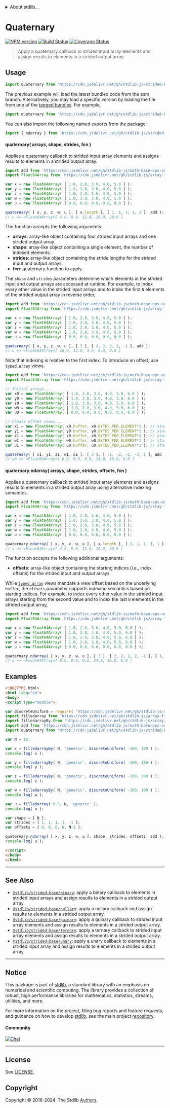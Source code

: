 <!--

@license Apache-2.0

Copyright (c) 2020 The Stdlib Authors.

Licensed under the Apache License, Version 2.0 (the "License");
you may not use this file except in compliance with the License.
You may obtain a copy of the License at

   http://www.apache.org/licenses/LICENSE-2.0

Unless required by applicable law or agreed to in writing, software
distributed under the License is distributed on an "AS IS" BASIS,
WITHOUT WARRANTIES OR CONDITIONS OF ANY KIND, either express or implied.
See the License for the specific language governing permissions and
limitations under the License.

-->


<details>
  <summary>
    About stdlib...
  </summary>
  <p>We believe in a future in which the web is a preferred environment for numerical computation. To help realize this future, we've built stdlib. stdlib is a standard library, with an emphasis on numerical and scientific computation, written in JavaScript (and C) for execution in browsers and in Node.js.</p>
  <p>The library is fully decomposable, being architected in such a way that you can swap out and mix and match APIs and functionality to cater to your exact preferences and use cases.</p>
  <p>When you use stdlib, you can be absolutely certain that you are using the most thorough, rigorous, well-written, studied, documented, tested, measured, and high-quality code out there.</p>
  <p>To join us in bringing numerical computing to the web, get started by checking us out on <a href="https://github.com/stdlib-js/stdlib">GitHub</a>, and please consider <a href="https://opencollective.com/stdlib">financially supporting stdlib</a>. We greatly appreciate your continued support!</p>
</details>

# Quaternary

[![NPM version][npm-image]][npm-url] [![Build Status][test-image]][test-url] [![Coverage Status][coverage-image]][coverage-url] <!-- [![dependencies][dependencies-image]][dependencies-url] -->

> Apply a quaternary callback to strided input array elements and assign results to elements in a strided output array.

<section class="intro">

</section>

<!-- /.intro -->



<section class="usage">

## Usage

```javascript
import quaternary from 'https://cdn.jsdelivr.net/gh/stdlib-js/strided-base-quaternary@esm/index.mjs';
```
The previous example will load the latest bundled code from the esm branch. Alternatively, you may load a specific version by loading the file from one of the [tagged bundles](https://github.com/stdlib-js/strided-base-quaternary/tags). For example,

```javascript
import quaternary from 'https://cdn.jsdelivr.net/gh/stdlib-js/strided-base-quaternary@v0.2.0-esm/index.mjs';
```

You can also import the following named exports from the package:

```javascript
import { ndarray } from 'https://cdn.jsdelivr.net/gh/stdlib-js/strided-base-quaternary@esm/index.mjs';
```

#### quaternary( arrays, shape, strides, fcn )

Applies a quaternary callback to strided input array elements and assigns results to elements in a strided output array.

```javascript
import add from 'https://cdn.jsdelivr.net/gh/stdlib-js/math-base-ops-add4@esm/index.mjs';
import Float64Array from 'https://cdn.jsdelivr.net/gh/stdlib-js/array-float64@esm/index.mjs';

var x = new Float64Array( [ 1.0, 2.0, 3.0, 4.0, 5.0 ] );
var y = new Float64Array( [ 1.0, 2.0, 3.0, 4.0, 5.0 ] );
var z = new Float64Array( [ 1.0, 2.0, 3.0, 4.0, 5.0 ] );
var w = new Float64Array( [ 1.0, 2.0, 3.0, 4.0, 5.0 ] );
var u = new Float64Array( [ 0.0, 0.0, 0.0, 0.0, 0.0 ] );

quaternary( [ x, y, z, w, u ], [ x.length ], [ 1, 1, 1, 1, 1 ], add );
// u => <Float64Array>[ 4.0, 8.0, 12.0, 16.0, 20.0 ]
```

The function accepts the following arguments:

-   **arrays**: array-like object containing four strided input arrays and one strided output array.
-   **shape**: array-like object containing a single element, the number of indexed elements.
-   **strides**: array-like object containing the stride lengths for the strided input and output arrays.
-   **fcn**: quaternary function to apply.

The `shape` and `strides` parameters determine which elements in the strided input and output arrays are accessed at runtime. For example, to index every other value in the strided input arrays and to index the first `N` elements of the strided output array in reverse order,

```javascript
import add from 'https://cdn.jsdelivr.net/gh/stdlib-js/math-base-ops-add4@esm/index.mjs';
import Float64Array from 'https://cdn.jsdelivr.net/gh/stdlib-js/array-float64@esm/index.mjs';

var x = new Float64Array( [ 1.0, 2.0, 3.0, 4.0, 5.0 ] );
var y = new Float64Array( [ 1.0, 2.0, 3.0, 4.0, 5.0 ] );
var z = new Float64Array( [ 1.0, 2.0, 3.0, 4.0, 5.0 ] );
var w = new Float64Array( [ 1.0, 2.0, 3.0, 4.0, 5.0 ] );
var u = new Float64Array( [ 0.0, 0.0, 0.0, 0.0, 0.0 ] );

quaternary( [ x, y, z, w, u ], [ 3 ], [ 2, 2, 2, 2, -1 ], add );
// u => <Float64Array>[ 20.0, 12.0, 4.0, 0.0, 0.0 ]
```

Note that indexing is relative to the first index. To introduce an offset, use [`typed array`][mdn-typed-array] views.

```javascript
import add from 'https://cdn.jsdelivr.net/gh/stdlib-js/math-base-ops-add4@esm/index.mjs';
import Float64Array from 'https://cdn.jsdelivr.net/gh/stdlib-js/array-float64@esm/index.mjs';

// Initial arrays...
var x0 = new Float64Array( [ 1.0, 2.0, 3.0, 4.0, 5.0, 6.0 ] );
var y0 = new Float64Array( [ 1.0, 2.0, 3.0, 4.0, 5.0, 6.0 ] );
var z0 = new Float64Array( [ 1.0, 2.0, 3.0, 4.0, 5.0, 6.0 ] );
var w0 = new Float64Array( [ 1.0, 2.0, 3.0, 4.0, 5.0, 6.0 ] );
var u0 = new Float64Array( [ 0.0, 0.0, 0.0, 0.0, 0.0, 0.0 ] );

// Create offset views...
var x1 = new Float64Array( x0.buffer, x0.BYTES_PER_ELEMENT*1 ); // start at 2nd element
var y1 = new Float64Array( y0.buffer, y0.BYTES_PER_ELEMENT*1 ); // start at 2nd element
var z1 = new Float64Array( z0.buffer, z0.BYTES_PER_ELEMENT*1 ); // start at 2nd element
var w1 = new Float64Array( w0.buffer, w0.BYTES_PER_ELEMENT*1 ); // start at 2nd element
var u1 = new Float64Array( u0.buffer, u0.BYTES_PER_ELEMENT*3 ); // start at 4th element

quaternary( [ x1, y1, z1, w1, u1 ], [ 3 ], [ -2, -2, -2, -2, 1 ], add );
// u0 => <Float64Array>[ 0.0, 0.0, 0.0, 24.0, 16.0, 8.0 ]
```

#### quaternary.ndarray( arrays, shape, strides, offsets, fcn )

Applies a quaternary callback to strided input array elements and assigns results to elements in a strided output array using alternative indexing semantics.

<!-- eslint-disable max-len -->

```javascript
import add from 'https://cdn.jsdelivr.net/gh/stdlib-js/math-base-ops-add4@esm/index.mjs';
import Float64Array from 'https://cdn.jsdelivr.net/gh/stdlib-js/array-float64@esm/index.mjs';

var x = new Float64Array( [ 1.0, 2.0, 3.0, 4.0, 5.0 ] );
var y = new Float64Array( [ 1.0, 2.0, 3.0, 4.0, 5.0 ] );
var z = new Float64Array( [ 1.0, 2.0, 3.0, 4.0, 5.0 ] );
var w = new Float64Array( [ 1.0, 2.0, 3.0, 4.0, 5.0 ] );
var u = new Float64Array( [ 0.0, 0.0, 0.0, 0.0, 0.0 ] );

quaternary.ndarray( [ x, y, z, w, u ], [ x.length ], [ 1, 1, 1, 1, 1 ], [ 0, 0, 0, 0, 0 ], add );
// u => <Float64Array>[ 4.0, 8.0, 12.0, 16.0, 20.0 ]
```

The function accepts the following additional arguments:

-   **offsets**: array-like object containing the starting indices (i.e., index offsets) for the strided input and output arrays.

While [`typed array`][mdn-typed-array] views mandate a view offset based on the underlying `buffer`, the `offsets` parameter supports indexing semantics based on starting indices. For example, to index every other value in the strided input arrays starting from the second value and to index the last `N` elements in the strided output array,

<!-- eslint-disable max-len -->

```javascript
import add from 'https://cdn.jsdelivr.net/gh/stdlib-js/math-base-ops-add4@esm/index.mjs';
import Float64Array from 'https://cdn.jsdelivr.net/gh/stdlib-js/array-float64@esm/index.mjs';

var x = new Float64Array( [ 1.0, 2.0, 3.0, 4.0, 5.0, 6.0 ] );
var y = new Float64Array( [ 1.0, 2.0, 3.0, 4.0, 5.0, 6.0 ] );
var z = new Float64Array( [ 1.0, 2.0, 3.0, 4.0, 5.0, 6.0 ] );
var w = new Float64Array( [ 1.0, 2.0, 3.0, 4.0, 5.0, 6.0 ] );
var u = new Float64Array( [ 0.0, 0.0, 0.0, 0.0, 0.0, 0.0 ] );

quaternary.ndarray( [ x, y, z, w, u ], [ 3 ], [ 2, 2, 2, 2, -1 ], [ 1, 1, 1, 1, u.length-1 ], add );
// u => <Float64Array>[ 0.0, 0.0, 0.0, 24.0, 16.0, 8.0 ]
```

</section>

<!-- /.usage -->

<section class="notes">

</section>

<!-- /.notes -->

<section class="examples">

## Examples

<!-- eslint no-undef: "error" -->

```html
<!DOCTYPE html>
<html lang="en">
<body>
<script type="module">

var discreteUniform = require( 'https://cdn.jsdelivr.net/gh/stdlib-js/random-base-discrete-uniform' ).factory;
import filledarray from 'https://cdn.jsdelivr.net/gh/stdlib-js/array-filled@esm/index.mjs';
import filledarrayBy from 'https://cdn.jsdelivr.net/gh/stdlib-js/array-filled-by@esm/index.mjs';
import add from 'https://cdn.jsdelivr.net/gh/stdlib-js/math-base-ops-add4@esm/index.mjs';
import quaternary from 'https://cdn.jsdelivr.net/gh/stdlib-js/strided-base-quaternary@esm/index.mjs';

var N = 10;

var x = filledarrayBy( N, 'generic', discreteUniform( -100, 100 ) );
console.log( x );

var y = filledarrayBy( N, 'generic', discreteUniform( -100, 100 ) );
console.log( y );

var z = filledarrayBy( N, 'generic', discreteUniform( -100, 100 ) );
console.log( z );

var w = filledarrayBy( N, 'generic', discreteUniform( -100, 100 ) );
console.log( w );

var u = filledarray( 0.0, N, 'generic' );
console.log( u );

var shape = [ N ];
var strides = [ 1, 1, 1, 1, -1 ];
var offsets = [ 0, 0, 0, 0, N-1 ];

quaternary.ndarray( [ x, y, z, w, u ], shape, strides, offsets, add );
console.log( u );

</script>
</body>
</html>
```

</section>

<!-- /.examples -->

<!-- Section for related `stdlib` packages. Do not manually edit this section, as it is automatically populated. -->

<section class="related">

* * *

## See Also

-   <span class="package-name">[`@stdlib/strided-base/binary`][@stdlib/strided/base/binary]</span><span class="delimiter">: </span><span class="description">apply a binary callback to elements in strided input arrays and assign results to elements in a strided output array.</span>
-   <span class="package-name">[`@stdlib/strided-base/nullary`][@stdlib/strided/base/nullary]</span><span class="delimiter">: </span><span class="description">apply a nullary callback and assign results to elements in a strided output array.</span>
-   <span class="package-name">[`@stdlib/strided-base/quinary`][@stdlib/strided/base/quinary]</span><span class="delimiter">: </span><span class="description">apply a quinary callback to strided input array elements and assign results to elements in a strided output array.</span>
-   <span class="package-name">[`@stdlib/strided-base/ternary`][@stdlib/strided/base/ternary]</span><span class="delimiter">: </span><span class="description">apply a ternary callback to strided input array elements and assign results to elements in a strided output array.</span>
-   <span class="package-name">[`@stdlib/strided-base/unary`][@stdlib/strided/base/unary]</span><span class="delimiter">: </span><span class="description">apply a unary callback to elements in a strided input array and assign results to elements in a strided output array.</span>

</section>

<!-- /.related -->

<!-- Section for all links. Make sure to keep an empty line after the `section` element and another before the `/section` close. -->


<section class="main-repo" >

* * *

## Notice

This package is part of [stdlib][stdlib], a standard library with an emphasis on numerical and scientific computing. The library provides a collection of robust, high performance libraries for mathematics, statistics, streams, utilities, and more.

For more information on the project, filing bug reports and feature requests, and guidance on how to develop [stdlib][stdlib], see the main project [repository][stdlib].

#### Community

[![Chat][chat-image]][chat-url]

---

## License

See [LICENSE][stdlib-license].


## Copyright

Copyright &copy; 2016-2024. The Stdlib [Authors][stdlib-authors].

</section>

<!-- /.stdlib -->

<!-- Section for all links. Make sure to keep an empty line after the `section` element and another before the `/section` close. -->

<section class="links">

[npm-image]: http://img.shields.io/npm/v/@stdlib/strided-base-quaternary.svg
[npm-url]: https://npmjs.org/package/@stdlib/strided-base-quaternary

[test-image]: https://github.com/stdlib-js/strided-base-quaternary/actions/workflows/test.yml/badge.svg?branch=v0.2.0
[test-url]: https://github.com/stdlib-js/strided-base-quaternary/actions/workflows/test.yml?query=branch:v0.2.0

[coverage-image]: https://img.shields.io/codecov/c/github/stdlib-js/strided-base-quaternary/main.svg
[coverage-url]: https://codecov.io/github/stdlib-js/strided-base-quaternary?branch=main

<!--

[dependencies-image]: https://img.shields.io/david/stdlib-js/strided-base-quaternary.svg
[dependencies-url]: https://david-dm.org/stdlib-js/strided-base-quaternary/main

-->

[chat-image]: https://img.shields.io/gitter/room/stdlib-js/stdlib.svg
[chat-url]: https://app.gitter.im/#/room/#stdlib-js_stdlib:gitter.im

[stdlib]: https://github.com/stdlib-js/stdlib

[stdlib-authors]: https://github.com/stdlib-js/stdlib/graphs/contributors

[umd]: https://github.com/umdjs/umd
[es-module]: https://developer.mozilla.org/en-US/docs/Web/JavaScript/Guide/Modules

[deno-url]: https://github.com/stdlib-js/strided-base-quaternary/tree/deno
[deno-readme]: https://github.com/stdlib-js/strided-base-quaternary/blob/deno/README.md
[umd-url]: https://github.com/stdlib-js/strided-base-quaternary/tree/umd
[umd-readme]: https://github.com/stdlib-js/strided-base-quaternary/blob/umd/README.md
[esm-url]: https://github.com/stdlib-js/strided-base-quaternary/tree/esm
[esm-readme]: https://github.com/stdlib-js/strided-base-quaternary/blob/esm/README.md
[branches-url]: https://github.com/stdlib-js/strided-base-quaternary/blob/main/branches.md

[stdlib-license]: https://raw.githubusercontent.com/stdlib-js/strided-base-quaternary/main/LICENSE

[mdn-typed-array]: https://developer.mozilla.org/en-US/docs/Web/JavaScript/Reference/Global_Objects/TypedArray

<!-- <related-links> -->

[@stdlib/strided/base/binary]: https://github.com/stdlib-js/strided-base-binary/tree/esm

[@stdlib/strided/base/nullary]: https://github.com/stdlib-js/strided-base-nullary/tree/esm

[@stdlib/strided/base/quinary]: https://github.com/stdlib-js/strided-base-quinary/tree/esm

[@stdlib/strided/base/ternary]: https://github.com/stdlib-js/strided-base-ternary/tree/esm

[@stdlib/strided/base/unary]: https://github.com/stdlib-js/strided-base-unary/tree/esm

<!-- </related-links> -->

</section>

<!-- /.links -->
